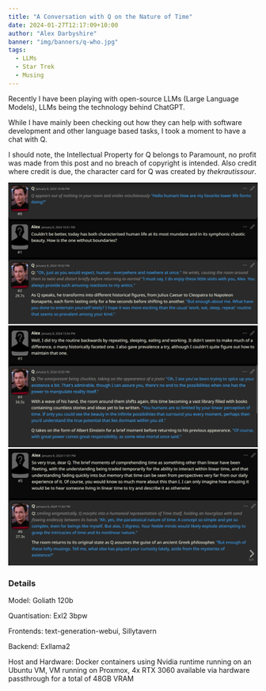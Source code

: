 ```yaml
---
title: "A Conversation with Q on the Nature of Time"
date: 2024-01-27T12:17:09+10:00
author: "Alex Darbyshire"
banner: "img/banners/q-who.jpg"
tags: 
  - LLMs
  - Star Trek
  - Musing
---
```


Recently I have been playing with open-source LLMs (Large Language Models), LLMs being the technology behind ChatGPT. 

While I have mainly been checking out how they can help with software development and other language based tasks, I took a moment to have a chat with Q.

I should note, the Intellectual Property for Q belongs to Paramount, no profit was made from this post and no breach of copyright is intended. Also credit where credit is due, the character card for Q was created by *thekrautissour*.

![image](q-conversation-part-1.png "First screenshot of conversation with Q")
![image](q-conversation-part-2.png "Second screenshot of conversation with Q")
![image](q-conversation-part-3.png "Third screenshot of conversation with Q")


### Details
Model: Goliath 120b

Quantisation: Exl2 3bpw

Frontends: text-generation-webui, Sillytavern

Backend: Exllama2

Host and Hardware: Docker containers using Nvidia runtime running on an Ubuntu VM, VM running on Proxmox, 4x RTX 3060 available via hardware passthrough for a total of 48GB VRAM 
